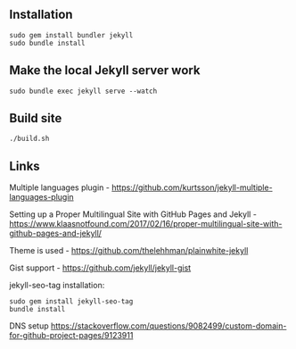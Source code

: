 ## Installation

```shell script
sudo gem install bundler jekyll
sudo bundle install
```

## Make the local Jekyll server work
```
sudo bundle exec jekyll serve --watch
```

## Build site

```shell script
./build.sh
```

## Links
Multiple languages plugin - https://github.com/kurtsson/jekyll-multiple-languages-plugin

Setting up a Proper Multilingual Site with GitHub Pages and Jekyll - https://www.klaasnotfound.com/2017/02/16/proper-multilingual-site-with-github-pages-and-jekyll/

Theme is used - https://github.com/thelehhman/plainwhite-jekyll

Gist support - https://github.com/jekyll/jekyll-gist


jekyll-seo-tag installation:
```
sudo gem install jekyll-seo-tag
bundle install
```

DNS setup
https://stackoverflow.com/questions/9082499/custom-domain-for-github-project-pages/9123911
